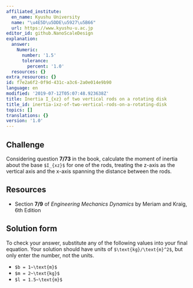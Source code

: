 ```yaml
---
affiliated_institute:
  en_name: Kyushu University
  name: "\u4E5D\u5DDE\u5927\u5B66"
  url: https://www.kyushu-u.ac.jp
editor_id: github.NanoScaleDesign
explanation:
  answer:
    Numeric:
      number: '1.5'
      tolerance:
        percent: '1.0'
  resources: {}
extra_resources: {}
id: f7e2a6f2-0f9d-431c-a3c6-2a0e014e9b90
language: en
modified: '2019-07-12T05:07:48.923638Z'
title: Inertia I_{xz} of two vertical rods on a rotating disk
title_id: inertia-ixz-of-two-vertical-rods-on-a-rotating-disk
topics: []
translations: {}
version: '1.0'
---
```


## Challenge
Considering question **7/73** in the book, calculate the moment of inertia about the base `$I_{xz}$` for one of the rods, treating the z-axis as the vertical axis and the x-axis spanning the distance between the rods.


## Resources
- Section **7/9** of *Engineering Mechanics Dynamics* by Meriam and Kraig, 6th Edition


## Solution form
To check your answer, substitute any of the following values into your final equation.
Your solution should have units of `$\text{kg}/\text{m}^2$`, but only enter the number, not the units.

- `$b = 1~\text{m}$`
- `$m = 2~\text{kg}$`
- `$l = 1.5~\text{m}$`
